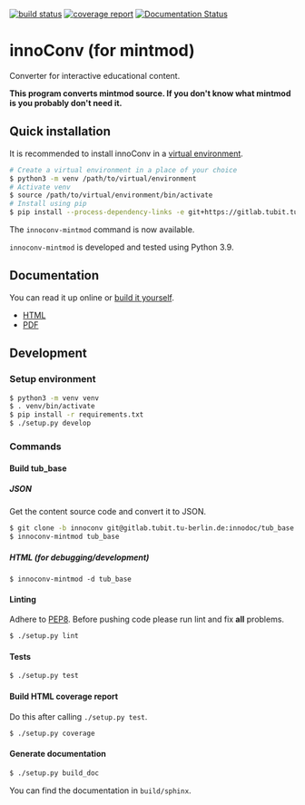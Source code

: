 [![build status](https://gitlab.tubit.tu-berlin.de/innodoc/innoconv-mintmod/badges/master/build.svg)](https://gitlab.tubit.tu-berlin.de/innodoc/innoconv-mintmod/commits/master) [![coverage report](https://gitlab.tubit.tu-berlin.de/innodoc/innoconv-mintmod/badges/master/coverage.svg)](https://gitlab.tubit.tu-berlin.de/innodoc/innoconv-mintmod/commits/master) [![Documentation Status](https://readthedocs.org/projects/innoconv-for-mintmod/badge/?version=latest)](https://innoconv-for-mintmod.readthedocs.io/en/latest/?badge=latest)

# innoConv (for mintmod)

Converter for interactive educational content.

**This program converts mintmod source. If you don't know what mintmod is you
probably don't need it.**

## Quick installation

It is recommended to install innoConv in a [virtual environment](https://docs.python.org/3/library/venv.html).

```sh
# Create a virtual environment in a place of your choice
$ python3 -m venv /path/to/virtual/environment
# Activate venv
$ source /path/to/virtual/environment/bin/activate
# Install using pip
$ pip install --process-dependency-links -e git+https://gitlab.tubit.tu-berlin.de/innodoc/innoconv-mintmod.git#egg=innoconv-mintmod
```

The ``innoconv-mintmod`` command is now available.

`innoconv-mintmod` is developed and tested using Python 3.9.

## Documentation

You can read it up online or [build it yourself](#generate-documentation).

- [HTML](https://innoconv-for-mintmod.readthedocs.io/en/latest/index.html)
- [PDF](https://media.readthedocs.org/pdf/innoconv-for-mintmod/latest/innoconv-for-mintmod.pdf)

## Development

### Setup environment

```sh
$ python3 -m venv venv
$ . venv/bin/activate
$ pip install -r requirements.txt
$ ./setup.py develop
```

### Commands

#### Build tub_base

##### JSON

Get the content source code and convert it to JSON.

```sh
$ git clone -b innoconv git@gitlab.tubit.tu-berlin.de:innodoc/tub_base
$ innoconv-mintmod tub_base
```

##### HTML (for debugging/development)

```
$ innoconv-mintmod -d tub_base
```

#### Linting

Adhere to [PEP8](https://www.python.org/dev/peps/pep-0008/). Before pushing code please run lint and fix **all** problems.

```sh
$ ./setup.py lint
```

#### Tests

```sh
$ ./setup.py test
```

#### Build HTML coverage report

Do this after calling `./setup.py test`.

```sh
$ ./setup.py coverage
```

#### Generate documentation

```sh
$ ./setup.py build_doc
```

You can find the documentation in `build/sphinx`.
